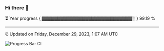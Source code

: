 ### Hi there 👋

⏳ Year progress { ▓▓▓▓▓▓▓▓▓▓▓▓▓▓▓▓▓▓▓▓▓▓▓▓▓▓▓▓▓░ } 99.19 %

---

⏰ Updated on Friday, December 29, 2023, 1:07 AM UTC

![Progress Bar CI](https://github.com/arthurbuhl/arthurbuhl/workflows/Progress%20Bar%20CI/badge.svg)
